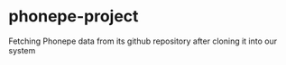 # phonepe-project
Fetching Phonepe data from its github repository after cloning it into our system
